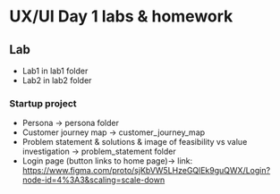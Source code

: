 
# UX/UI Day 1 labs & homework
## Lab
* Lab1 in lab1 folder
* Lab2 in lab2 folder


### Startup project
* Persona -> persona folder
* Customer journey map -> customer_journey_map
* Problem statement & solutions & image of feasibility vs value investigation -> problem_statement folder
* Login page (button links to home page)-> link: https://www.figma.com/proto/sjKbVW5LHzeGQlEk9guQWX/Login?node-id=4%3A3&scaling=scale-down
